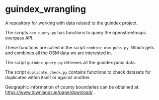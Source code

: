 # guindex_wrangling
A repository for working with data related to the guindex project.

The scripts `osm_query.py` has functions to query the openstreetmaps 
overpass API.

These functions are called in the script `combine_osm_pubs.py`.
Which gets and combines all the OSM data we are interested in.

The script `guindex_query.py` retrieves all the guindex pubs data.

The script `duplicate_check.py` contains functions to check datasets for duplicates within itself or against another.

Geographic information of county boundaries can be obtained at: https://www.townlands.ie/page/download/ . 

